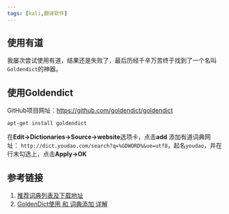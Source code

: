 ```yaml
---
tags: [kali,翻译软件]
---
```


## 使用有道
我屡次尝试使用有道，结果还是失败了，最后历经千辛万苦终于找到了一个名叫`Goldendict`的神器。

## 使用Goldendict
GitHub项目网址：<https://github.com/goldendict/goldendict>

```
apt-get install goldendict
```

在**Edit->Dictionaries->Source->website**选项卡，点击**add**
添加有道词典网址： `http://dict.youdao.com/search?q=%GDWORD%&ue=utf8`，起名`youdao`，并在行末勾选上，点击**Apply->OK**

## 参考链接

1. [推荐词典列表及下载地址](http://www.360doc.com/content/14/0317/20/14641369_361393326.shtml)
2. [GoldenDict使用 和 词典添加 详解](http://forum.ubuntu.org.cn/viewtopic.php?f=95&t=265588)

